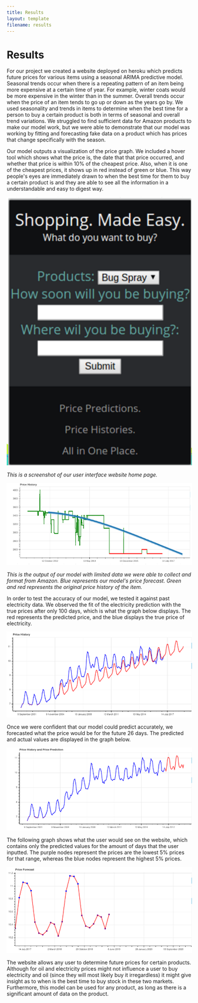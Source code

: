 ```yaml
---
title: Results
layout: template
filename: results
--- 
```


# Results
For our project we created a website deployed on heroku which predicts future prices for various items using a seasonal ARIMA predictive model. Seasonal trends occur when there is a repeating pattern of an item being more expensive at a certain time of year. For example, winter coats would be more expensive in the winter than in the summer. Overall trends occur when the price of an item tends to go up or down as the years go by. We used seasonality and trends in items to determine when the best time for a person to buy a certain product is both in terms of seasonal and overall trend variations. We struggled to find sufficient data for Amazon products to make our model work, but we were able to demonstrate that our model was working by fitting and forecasting fake data on a product which has prices that change specifically with the season. 

Our model outputs a visualization of the price graph. We included a hover tool which shows what the price is, the date that that price occurred, and whether that price is within 10% of the cheapest price. Also, when it is one of the cheapest prices, it shows up in red instead of green or blue. This way people's eyes are immediately drawn to when the best time for them to buy a certain product is and they are able to see all the information in a understandable and easy to digest way. 

<img src="https://raw.githubusercontent.com/vickymmcd/AmazonSoftDesWarriors/master/images/homepage.png" alt ="" />

*This is a screenshot of our user interface website home page.*

<img src="https://raw.githubusercontent.com/vickymmcd/AmazonSoftDesWarriors/master/images/pricehistory.png" alt ="" />

*This is the output of our model with limited data we were able to collect and format from Amazon. Blue represents our model's price forecast. Green and red represents the original price history of the item.*

<p>
In order to test the accuracy of our model, we tested it against past electricity data. We observed the fit of the electricity prediction with the true prices after only 100 days, which is what the graph below displays. The red represents the predicted price, and the blue displays the true price of electricity.</p>

<img src= "https://raw.githubusercontent.com/vickymmcd/AmazonSoftDesWarriors/master/images/model_fit.png" alt ="" />
<p>
Once we were confident that our model could predict accurately, we forecasted what the price would be for the future 26 days. The predicted and actual values are displayed in the graph below.  </p>

<img src= "https://raw.githubusercontent.com/vickymmcd/AmazonSoftDesWarriors/master/images/prediction_hist.png" alt ="" />
<p>
The following graph shows what the user would see on the website, which contains only the predicted values for the amount of days that the user inputted. The purple nodes represent the prices are the lowest 5% prices for that range, whereas the blue nodes represent the highest 5% prices.</p>

<img src= "https://raw.githubusercontent.com/vickymmcd/AmazonSoftDesWarriors/master/images/forecast.png" alt ="" />
<p>
The website allows any user to determine future prices for certain products. Although for oil and electricity prices might not influence a user to buy electricity and oil (since they will most likely buy it irregardless) it might give insight as to when is the best time to buy stock in these two markets. Furthermore, this model can be used for any product, as long as there is a significant amount of data on the product.</p>

